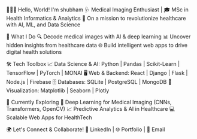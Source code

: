 👨‍⚕️✨ Hello, World! I'm shubham 
🩺 Medical Imaging Enthusiast | 
🎓 MSc in Health Informatics & Analytics
🚀 On a mission to revolutionize healthcare with AI, ML, and Data Science

🔬 What I Do
🔍 Decode medical images with AI & deep learning
📊 Uncover hidden insights from healthcare data
🌐 Build intelligent web apps to drive digital health solutions

🛠️ Tech Toolbox
📈 Data Science & AI: Python | Pandas | Scikit-Learn | TensorFlow | PyTorch | MONAI
🖥️ Web & Backend: React | Django | Flask | Node.js | Firebase
🗄️ Databases: SQLite | PostgreSQL | MongoDB
🎨 Visualization: Matplotlib | Seaborn | Plotly

🚀 Currently Exploring
🧠 Deep Learning for Medical Imaging (CNNs, Transformers, OpenCV)
📈 Predictive Analytics & AI in Healthcare
💻 Scalable Web Apps for HealthTech

🌍 Let's Connect & Collaborate!
💼 LinkedIn | 🌐 Portfolio | 📧 Email
